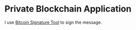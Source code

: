 # Private Blockchain Application

I use [Bitcoin Signature Tool](https://reinproject.org/bitcoin-signature-tool) to sign the message.